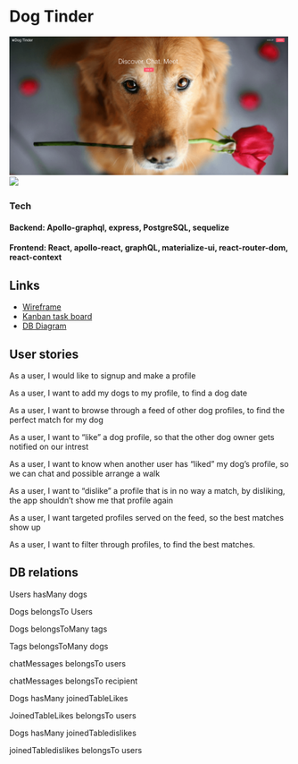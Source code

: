 # Dog Tinder

<img width="500px" src="./homepage.png"/>
<img width="500px" src="./ani3.gif"/>

### Tech

#### Backend: Apollo-graphql, express, PostgreSQL, sequelize

#### Frontend: React, apollo-react, graphQL, materialize-ui, react-router-dom, react-context

## Links

- [Wireframe](https://wireframepro.mockflow.com/view/M63e650c9df5cc289f34b4b6c30ed1df61598867540247#/page/0766497b5bf94ed2827e6cd60fa0ea31)
- [Kanban task board](https://github.com/weilonglin/portfolio-project-frontend/projects/1)
- [DB Diagram](https://dbdiagram.io/d/5f4e166088d052352cb589ce)

## User stories

As a user, I would like to signup and make a profile

As a user, I want to add my dogs to my profile, to find a dog date

As a user, I want to browse through a feed of other dog profiles, to find the perfect match for my dog

As a user, I want to “like” a dog profile, so that the other dog owner gets notified on our intrest

As a user, I want to know when another user has “liked” my dog’s profile, so we can chat and possible arrange a walk

As a user, I want to “dislike” a profile that is in no way a match, by disliking, the app shouldn’t show me that profile again

As a user, I want targeted profiles served on the feed, so the best matches show up

As a user, I want to filter through profiles, to find the best matches.

## DB relations

Users hasMany dogs

Dogs belongsTo Users

Dogs belongsToMany tags

Tags belongsToMany dogs

chatMessages belongsTo users

chatMessages belongsTo recipient

Dogs hasMany joinedTableLikes

JoinedTableLikes belongsTo users

Dogs hasMany joinedTabledislikes

joinedTabledislikes belongsTo users
